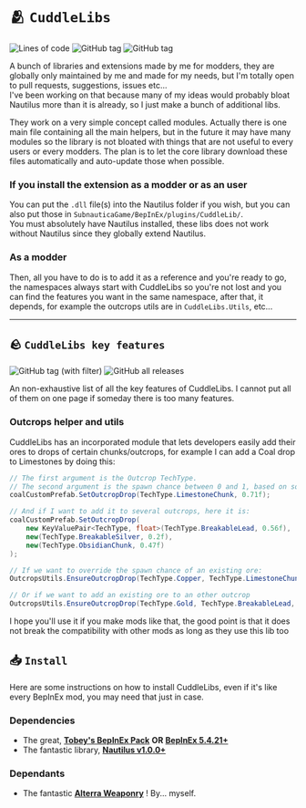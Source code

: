 # 🫂 `CuddleLibs`
![Lines of code](https://img.shields.io/tokei/lines/github/VELD-Dev/Nautilus-Extensions)
![GitHub tag](https://img.shields.io/github/v/tag/SubnauticaModding/Nautilus?label=nautilus)
![GitHub tag](https://img.shields.io/github/v/tag/VELD-Dev/CuddleLibs?label=nautilus)    
  
A bunch of libraries and extensions made by me for modders, they are globally only maintained by me and made for my needs, but I'm totally open to pull requests, suggestions, issues etc...  
I've been working on that because many of my ideas would probably bloat Nautilus more than it is already, so I just make a bunch of additional libs.  
  
They work on a very simple concept called modules. Actually there is one main file containing all the main helpers, but in the future it may have many modules so the library is not bloated with things that are not useful to every users or every modders. The plan is to let the core library download these files automatically and auto-update those when possible.

### If you install the extension as a modder or as an user
You can put the `.dll` file(s) into the Nautilus folder if you wish, but you can also put those in `SubnauticaGame/BepInEx/plugins/CuddleLib/`.  
You must absolutely have Nautilus installed, these libs does not work without Nautilus since they globally extend Nautilus.

### As a modder
Then, all you have to do is to add it as a reference and you're ready to go, the namespaces always start with CuddleLibs so you're not lost and you can find the features you want in the same namespace, after that, it depends, for example the outcrops utils are in `CuddleLibs.Utils`, etc...

---

## 🪨 `CuddleLibs key features`
![GitHub tag (with filter)](https://img.shields.io/github/v/tag/VELD-Dev/CuddleLibs)
![GitHub all releases](https://img.shields.io/github/downloads/VELD-Dev/CuddleLibs/total)
  
An non-exhaustive list of all the key features of CuddleLibs. I cannot put all of them on one page if someday there is too many features.

### Outcrops helper and utils
CuddleLibs has an incorporated module that lets developers easily add their ores to drops of certain chunks/outcrops, for example I can add a Coal drop to Limestones by doing this:

```csharp
// The first argument is the Outcrop TechType.
// The second argument is the spawn chance between 0 and 1, based on something UWE called "Player Entropy" which globally computes the luck of the player.
coalCustomPrefab.SetOutcropDrop(TechType.LimestoneChunk, 0.71f);

// And if I want to add it to several outcrops, here it is:
coalCustomPrefab.SetOutcropDrop(
    new KeyValuePair<TechType, float>(TechType.BreakableLead, 0.56f),
    new(TechType.BreakableSilver, 0.2f),
    new(TechType.ObsidianChunk, 0.47f)
);

// If we want to override the spawn chance of an existing ore:
OutcropsUtils.EnsureOutcropDrop(TechType.Copper, TechType.LimestoneChunk, chance: 0.6f);  // Spawn chances are extremely high, here.

// Or if we want to add an existing ore to an other outcrop
OutcropsUtils.EnsureOutcropDrop(TechType.Gold, TechType.BreakableLead, chance: 0.025f);  // And here, spawn chances are extremely low.
```

I hope you'll use it if you make mods like that, the good point is that it does not break the compatibility with other mods as long as they use this lib too

## 📥 `Install`
Here are some instructions on how to install CuddleLibs, even if it's like every BepInEx mod, you may need that just in case.

### Dependencies
- The great, [**Tobey's BepInEx Pack**](https://github.com/toebeann/BepInEx.Subnautica/releases) **OR** [**BepInEx 5.4.21+**](https://github.com/BepInEx/BepInEx/releases)
- The fantastic library, [**Nautilus v1.0.0+**](https://github.com/SubnauticaModding/Nautilus/releases)

### Dependants
- The fantastic [**Alterra Weaponry**](https://github.com/VELD-Dev/Alterra-Weaponry/releases) ! By... myself.
